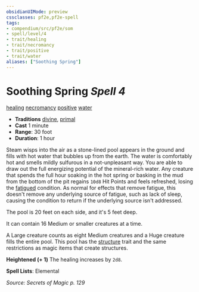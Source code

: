 ```yaml
---
obsidianUIMode: preview
cssclasses: pf2e,pf2e-spell
tags:
- compendium/src/pf2e/som
- spell/level/4
- trait/healing
- trait/necromancy
- trait/positive
- trait/water
aliases: ["Soothing Spring"]
---
```

# Soothing Spring *Spell 4*   
[healing](rules/traits/healing.md "Healing Effect Trait")  [necromancy](rules/traits/necromancy.md "Necromancy School Trait")  [positive](rules/traits/positive.md "Positive Energy & Element Trait")  [water](rules/traits/water.md "Water Energy & Element Trait")  

- **Traditions** [divine](rules/traits/divine.md "Divine Tradition Trait"), [primal](rules/traits/primal.md "Primal Tradition Trait")
- **Cast** 1 minute 
- **Range**: 30 foot
- **Duration**: 1 hour

Steam wisps into the air as a stone-lined pool appears in the ground and fills with hot water that bubbles up from the earth. The water is comfortably hot and smells mildly sulfurous in a not-unpleasant way. You are able to draw out the full energizing potential of the mineral-rich water. Any creature that spends the full hour soaking in the hot spring or basking in the mud from the bottom of the pit regains `10d8` Hit Points and feels refreshed, losing the [fatigued](rules/conditions.md#Fatigued) condition. As normal for effects that remove fatigue, this doesn't remove any underlying source of fatigue, such as lack of sleep, causing the condition to return if the underlying source isn't addressed.

The pool is 20 feet on each side, and it's 5 feet deep.

It can contain 16 Medium or smaller creatures at a time.

A Large creature counts as eight Medium creatures and a Huge creature fills the entire pool. This pool has the [structure](rules/traits/structure.md "Structure General Trait") trait and the same restrictions as magic items that create structures.

**Heightened (+ 1)** The healing increases by `2d8`.

**Spell Lists**: Elemental

*Source: Secrets of Magic p. 129*